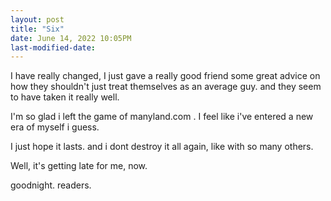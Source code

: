 ```yaml
---
layout: post
title: "Six"
date: June 14, 2022 10:05PM
last-modified-date:
---
```


I have really changed, 
I just gave a really good friend some great advice on how they shouldn't just treat themselves as an average guy.
and they seem to have taken it really well.

I'm so glad i left the game of manyland.com .
I feel like i've entered a new era of myself i guess.

I just hope it lasts.
and i dont destroy it all again, like with so many others.

Well, it's getting late for me, now.

goodnight. readers.
